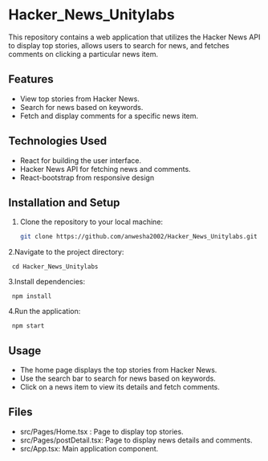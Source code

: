 # Hacker_News_Unitylabs

This repository contains a web application that utilizes the Hacker News API to display top stories, allows users to search for news, and fetches comments on clicking a particular news item.

## Features

- View top stories from Hacker News.
- Search for news based on keywords.
- Fetch and display comments for a specific news item.

## Technologies Used

- React for building the user interface.
- Hacker News API for fetching news and comments.
- React-bootstrap from responsive design

## Installation and Setup

1. Clone the repository to your local machine:

   ```bash
   git clone https://github.com/anwesha2002/Hacker_News_Unitylabs.git

2.Navigate to the project directory:
   
     cd Hacker_News_Unitylabs

3.Install dependencies:

     npm install

4.Run the application:

     npm start
   
## Usage

- The home page displays the top stories from Hacker News.
- Use the search bar to search for news based on keywords.
- Click on a news item to view its details and fetch comments.

## Files

- src/Pages/Home.tsx : Page to display top stories.
- src/Pages/postDetail.tsx: Page to display news details and comments.
- src/App.tsx: Main application component.

